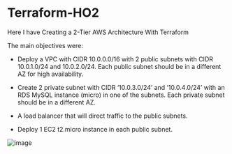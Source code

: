 # Terraform-HO2

Here I have Creating a 2-Tier AWS Architecture With Terraform

The main objectives were:

- Deploy a VPC with CIDR 10.0.0.0/16 with 2 public subnets with CIDR 10.0.1.0/24 and 10.0.2.0/24. Each public subnet should be in a different AZ for high availability.

- Create 2 private subnet with CIDR ‘10.0.3.0/24’ and ‘10.0.4.0/24’ with an RDS MySQL instance (micro) in one of the subnets. Each private subnet should be in a different AZ.

- A load balancer that will direct traffic to the public subnets.

- Deploy 1 EC2 t2.micro instance in each public subnet.

![image](https://user-images.githubusercontent.com/111139456/203401165-32c929f5-2597-4723-89cf-bb514445d610.png)



